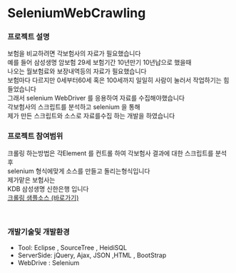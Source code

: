 # SeleniumWebCrawling


### 프로젝트 설명 <br>
 보험을 비교하려면 각보험사의 자료가 필요했습니다 <br>
 예를 들어 삼성생명 암보험 29세 보험기간 10년만기 10년납으로 했을때 <br>
 나오는 월보험료와 보장내역등의 자료가 필요했습니다 <br>
 보험마다 다르지만 0세부터60세 혹은 100세까지 일일히 사람이 눌러서 작업하기는 힘들었습니다 <br>
 그래서 selenium  WebDriver  를 응용하여 자료를 수집해야했습니다<br>
 각보험사의 스크립트를 분석하고 selenium 을 통해 <br>
 제가 만든 스크립트와 소스로 자료를수집 하는 개발을 하였습니다 


### 프로젝트 참여범위 
크롤링 하는방법은 각Element 를 컨트롤 하여  각보험사 결과에 대한 스크립트를 분석후<br>
selenium 형식에맞게 소스를 만들고 돌리는형식입니다<br>
제가맡은 보험사는<br>
KDB 삼성생명 신한은행 입니다<br>
[크롤링 샘플소스 (바로가기)](https://github.com/sms8884/SeleniumWebCrawling/blob/master/finder.crawler.life.samsung/src/test/java/crawler/life/KDB/KDB_insurance_Test.java)
 
<br>

### 개발기술및 개발환경
* Tool: Eclipse , SourceTree , HeidiSQL
* ServerSide: jQuery, Ajax, JSON ,HTML , BootStrap
* WebDrive : Selenium


